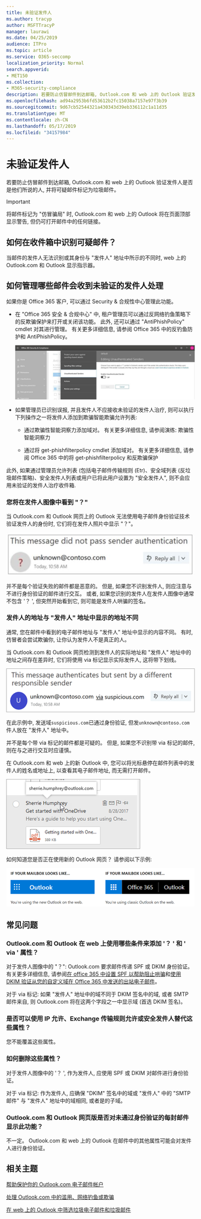 ```yaml
---
title: 未验证发件人
ms.author: tracyp
author: MSFTTracyP
manager: laurawi
ms.date: 04/25/2019
audience: ITPro
ms.topic: article
ms.service: O365-seccomp
localization_priority: Normal
search.appverid:
- MET150
ms.collection:
- M365-security-compliance
description: 若要防止仿冒邮件到达邮箱, Outlook.com 和 web 上的 Outlook 验证发件人是否是他们所说的人, 并将可疑邮件标记为垃圾邮件。
ms.openlocfilehash: ad94a2953b6fd53612b2fc15038a7157e97f3b39
ms.sourcegitcommit: 9d67cb52544321a430343d39eb336112c1a11d35
ms.translationtype: MT
ms.contentlocale: zh-CN
ms.lasthandoff: 05/17/2019
ms.locfileid: "34157984"
---
```

# <a name="unverified-sender"></a>未验证发件人

若要防止仿冒邮件到达邮箱, Outlook.com 和 web 上的 Outlook 验证发件人是否是他们所说的人, 并将可疑邮件标记为垃圾邮件。

> [!IMPORTANT]
> 将邮件标记为 "仿冒骗局" 时, Outlook.com 和 web 上的 Outlook 将在页面顶部显示警告, 但仍可打开邮件中的任何链接。

## <a name="how-can-i-identify-a-suspicious-message-in-my-inbox"></a>如何在收件箱中识别可疑邮件？

当邮件的发件人无法识别或其身份与 "发件人" 地址中所示的不同时, web 上的 Outlook.com 和 Outlook 显示指示器。

## <a name="how-to-manage-which-messages-receive-the-unverified-sender-treatment"></a>如何管理哪些邮件会收到未验证的发件人处理 

如果你是 Office 365 客户, 可以通过 Security & 合规性中心管理此功能。 

- 在 "Office 365 安全 & 合规中心" 中, 租户管理员可以通过反网络钓鱼策略下的反欺骗保护来打开或关闭该功能。 此外, 还可以通过 "AntiPhishPolicy" cmdlet 对其进行管理。 有关更多详细信息, 请参阅 Office 365 中的反钓鱼防护和 AntiPhishPolicy。

    ![在图形界面中编辑未经身份验证的发件人。](media/unverified-sender-article-editing-unauthenticated-senders.jpg)

- 如果管理员已识别误报, 并且发件人不应接收未验证的发件人治疗, 则可以执行下列操作之一将发件人添加到欺骗智能欺骗允许列表:
        
    - 通过欺骗性智能洞察力添加域对。 有关更多详细信息, 请参阅演练: 欺骗性智能洞察力
                
    - 通过将 get-phishfilterpolicy cmdlet 添加域对。 有关更多详细信息, 请参阅 Office 365 中的将 get-phishfilterpolicy 和反欺骗保护

此外, 如果通过管理员允许列表 (包括电子邮件传输规则 (Etr)、安全域列表 (反垃圾邮件策略)、安全发件人列表或用户已将此用户设置为 "安全发件人", 则不会应用未验证的发件人治疗收件箱.

### <a name="you-see-a--in-the-sender-image"></a>您将在发件人图像中看到 "？"

当 Outlook.com 和 Outlook 网页上的 Outlook 无法使用电子邮件身份验证技术验证发件人的身份时, 它们将在发件人照片中显示 "？"。 

![邮件未通过验证](media/message-did-not-pass-verification.jpg)

并不是每个验证失败的邮件都是恶意的。 但是, 如果您不识别发件人, 则应注意与不进行身份验证的邮件进行交互。 或者, 如果您识别的发件人在发件人图像中通常不包含 '？ ', 但突然开始看到它, 则可能是发件人哄骗的签名。

### <a name="the-senders-address-is-different-than-what-appears-in-the-from-address"></a>发件人的地址与 "发件人" 地址中显示的地址不同

通常, 您在邮件中看到的电子邮件地址与 "发件人" 地址中显示的内容不同。 有时, 仿冒者会尝试欺骗你, 让你认为发件人不是真正的人。

当 Outlook.com 和 Outlook 网页检测到发件人的实际地址和 "发件人" 地址中的地址之间存在差异时, 它们将使用 via 标记显示实际发件人, 这将带下划线。

![未验证发件人替换文本](media/unverified-sender-feature1.png)

在此示例中, 发送域`suspicious.com`已通过身份验证, 但发`unknown@contoso.com`件人放在 "发件人" 地址中。

并不是每个带 via 标记的邮件都是可疑的。 但是, 如果您不识别带 via 标记的邮件, 则在与之进行交互时应谨慎。

在 Outlook.com 和 web 上的新 Outlook 中, 您可以将光标悬停在邮件列表中的发件人的姓名或地址上, 以查看其电子邮件地址, 而无需打开邮件。

![OneDrive 入门](media/get-started-with-onedrive-message.png)

如何知道您是否正在使用新的 Outlook 网页？ 请参阅以下示例:

![Outlook vs Office 365](media/outlook-vs-outlook365.png)

## <a name="frequently-asked-questions"></a>常见问题

### <a name="what-criteria-does-outlookcom-and-outlook-on-the-web-use-to-add-the--and-the-via-properties"></a>Outlook.com 和 Outlook 在 web 上使用哪些条件来添加 '？ ' 和 ' via ' 属性？

对于发件人图像中的 "？": Outlook.com 要求邮件传递 SPF 或 DKIM 身份验证。 有关更多详细信息, 请参阅[在 office 365 中设置 SPF 以帮助阻止哄骗](set-up-spf-in-office-365-to-help-prevent-spoofing.md)和[使用 DKIM 验证从您的自定义域在 Office 365 中发送的出站电子邮件](use-dkim-to-validate-outbound-email.md)。

对于 via 标记: 如果 "发件人" 地址中的域不同于 DKIM 签名中的域, 或者 SMTP 邮件来自, 则 Outlook.com 将在这两个字段之一中显示域 (首选 DKIM 签名)。

### <a name="can-i-override-these-properties-with-ip-allows-exchange-transport-rule-allows-or-safe-senders"></a>是否可以使用 IP 允许、Exchange 传输规则允许或安全发件人替代这些属性？

您不能覆盖这些属性。

### <a name="how-do-i-remove-these-properties"></a>如何删除这些属性？

对于发件人图像中的 '？ ', 作为发件人, 应使用 SPF 或 DKIM 对邮件进行身份验证。

对于 via 标记: 作为发件人, 应确保 "DKIM" 签名中的域或 "发件人" 中的 "SMTP 邮件" 与 "发件人" 地址中的域相同, 或者是的子域。

### <a name="does-outlookcom-and-outlook-on-the-web-show-this-for-every-message-that-doesnt-pass-authentication"></a>Outlook.com 和 Outlook 网页版是否对未通过身份验证的每封邮件显示此功能？

不一定。 Outlook.com 和 web 上的 Outlook 在邮件中的其他属性可能会对发件人进行身份验证。

## <a name="related-topics"></a>相关主题

[帮助保护你的 Outlook.com 电子邮件帐户](https://support.office.com/article/a4f20fc5-4307-4ece-8231-6d4d4bd8a9ba)

[处理 Outlook.com 中的滥用、网络钓鱼或欺骗](https://support.office.com/article/0d882ea5-eedc-4bed-aebc-079ffa1105a3)

[在 web 上的 Outlook 中筛选垃圾电子邮件和垃圾邮件](https://support.office.com/article/db786e79-54e2-40cc-904f-d89d57b7f41d)
